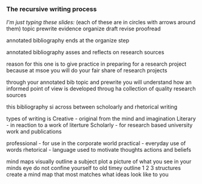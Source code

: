 ### The recursive writing process

*I'm just typing these slides:*
(each of these are in circles with arrows around them)
topic prewrite evidence organize draft revise proofread

annotated bibliography ends at the organize step

annotated bibliography asses and reflects on research sources

reason for this one is to give practice in preparing for a research project because at msoe you will do your fair share of research projects

through your annotated bib topic and prewrite you will understand how an informed point of view is developed throug ha collection of quality research sources

this bibliography si across between scholoarly and rhetorical writing

types of writing is
	Creative - original from the mind and imagination
	Literary - in reaction to a work of literture
	Scholarly - for research based university work and publications

professional - for use in the corporate world
practical - everyday use of words
rhetorical - language used to motivate thoughts actions and beliefs

mind maps visually outline a subject plot a picture of what you see in your minds eye do not confine yourself to old timey outline 1 2 3 structures create a mind map that most matches what ideas look like to you